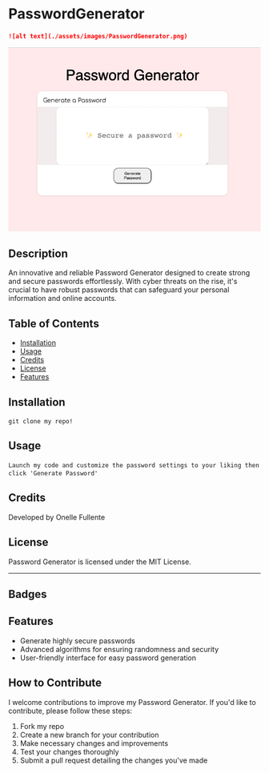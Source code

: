 # PasswordGenerator

```md
![alt text](./assets/images/PasswordGenerator.png)
```
<img src='./assets/images/PasswordGenerator.png' alt='Screenshot'>

## Description

An innovative and reliable Password Generator designed to create strong and secure passwords effortlessly.
With cyber threats on the rise, it's crucial to have robust passwords that can safeguard your personal information and online accounts.

## Table of Contents

- [Installation](#installation)
- [Usage](#Usage)
- [Credits](#Credits)
- [License](#License)
- [Features](#Features)

## Installation

```
git clone my repo!
```

## Usage

``` 
Launch my code and customize the password settings to your liking then click 'Generate Password'
```

## Credits

Developed by Onelle Fullente

## License

Password Generator is licensed under the MIT License. 

---

## Badges

## Features

- Generate highly secure passwords
- Advanced algorithms for ensuring randomness and security
- User-friendly interface for easy password generation

## How to Contribute

I welcome contributions to improve my Password Generator. If you'd like to contribute, please follow these steps:

1. Fork my repo
2. Create a new branch for your contribution
3. Make necessary changes and improvements
4. Test your changes thoroughly
5. Submit a pull request detailing the changes you've made
